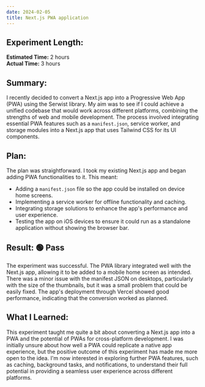 ```yaml
---
date: 2024-02-05
title: Next.js PWA application
---
```


## Experiment Length:
**Estimated Time:** 2 hours  
**Actual Time:** 3 hours

## Summary:
I recently decided to convert a Next.js app into a Progressive Web App (PWA) using the Serwist library. My aim was to see if I could achieve a unified codebase that would work across different platforms, combining the strengths of web and mobile development. The process involved integrating essential PWA features such as a `manifest.json`, service worker, and storage modules into a Next.js app that uses Tailwind CSS for its UI components.

## Plan:
The plan was straightforward. I took my existing Next.js app and began adding PWA functionalities to it. This meant:
- Adding a `manifest.json` file so the app could be installed on device home screens.
- Implementing a service worker for offline functionality and caching.
- Integrating storage solutions to enhance the app's performance and user experience.
- Testing the app on iOS devices to ensure it could run as a standalone application without showing the browser bar.

## Result:  🟢 Pass
The experiment was successful. The PWA library integrated well with the Next.js app, allowing it to be added to a mobile home screen as intended. There was a minor issue with the manifest JSON on desktops, particularly with the size of the thumbnails, but it was a small problem that could be easily fixed. The app's deployment through Vercel showed good performance, indicating that the conversion worked as planned.

## What I Learned:
This experiment taught me quite a bit about converting a Next.js app into a PWA and the potential of PWAs for cross-platform development. I was initially unsure about how well a PWA could replicate a native app experience, but the positive outcome of this experiment has made me more open to the idea. I'm now interested in exploring further PWA features, such as caching, background tasks, and notifications, to understand their full potential in providing a seamless user experience across different platforms.



